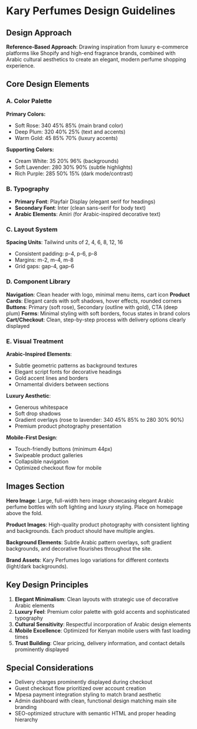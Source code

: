 # Kary Perfumes Design Guidelines

## Design Approach
**Reference-Based Approach**: Drawing inspiration from luxury e-commerce platforms like Shopify and high-end fragrance brands, combined with Arabic cultural aesthetics to create an elegant, modern perfume shopping experience.

## Core Design Elements

### A. Color Palette
**Primary Colors:**
- Soft Rose: 340 45% 85% (main brand color)
- Deep Plum: 320 40% 25% (text and accents)
- Warm Gold: 45 85% 70% (luxury accents)

**Supporting Colors:**
- Cream White: 35 20% 96% (backgrounds)
- Soft Lavender: 280 30% 90% (subtle highlights)
- Rich Purple: 285 50% 15% (dark mode/contrast)

### B. Typography
- **Primary Font**: Playfair Display (elegant serif for headings)
- **Secondary Font**: Inter (clean sans-serif for body text)
- **Arabic Elements**: Amiri (for Arabic-inspired decorative text)

### C. Layout System
**Spacing Units**: Tailwind units of 2, 4, 6, 8, 12, 16
- Consistent padding: p-4, p-6, p-8
- Margins: m-2, m-4, m-8
- Grid gaps: gap-4, gap-6

### D. Component Library

**Navigation**: Clean header with logo, minimal menu items, cart icon
**Product Cards**: Elegant cards with soft shadows, hover effects, rounded corners
**Buttons**: Primary (soft rose), Secondary (outline with gold), CTA (deep plum)
**Forms**: Minimal styling with soft borders, focus states in brand colors
**Cart/Checkout**: Clean, step-by-step process with delivery options clearly displayed

### E. Visual Treatment

**Arabic-Inspired Elements**:
- Subtle geometric patterns as background textures
- Elegant script fonts for decorative headings
- Gold accent lines and borders
- Ornamental dividers between sections

**Luxury Aesthetic**:
- Generous whitespace
- Soft drop shadows
- Gradient overlays (rose to lavender: 340 45% 85% to 280 30% 90%)
- Premium product photography presentation

**Mobile-First Design**:
- Touch-friendly buttons (minimum 44px)
- Swipeable product galleries
- Collapsible navigation
- Optimized checkout flow for mobile

## Images Section

**Hero Image**: Large, full-width hero image showcasing elegant Arabic perfume bottles with soft lighting and luxury styling. Place on homepage above the fold.

**Product Images**: High-quality product photography with consistent lighting and backgrounds. Each product should have multiple angles.

**Background Elements**: Subtle Arabic pattern overlays, soft gradient backgrounds, and decorative flourishes throughout the site.

**Brand Assets**: Kary Perfumes logo variations for different contexts (light/dark backgrounds).

## Key Design Principles

1. **Elegant Minimalism**: Clean layouts with strategic use of decorative Arabic elements
2. **Luxury Feel**: Premium color palette with gold accents and sophisticated typography
3. **Cultural Sensitivity**: Respectful incorporation of Arabic design elements
4. **Mobile Excellence**: Optimized for Kenyan mobile users with fast loading times
5. **Trust Building**: Clear pricing, delivery information, and contact details prominently displayed

## Special Considerations

- Delivery charges prominently displayed during checkout
- Guest checkout flow prioritized over account creation
- Mpesa payment integration styling to match brand aesthetic
- Admin dashboard with clean, functional design matching main site branding
- SEO-optimized structure with semantic HTML and proper heading hierarchy